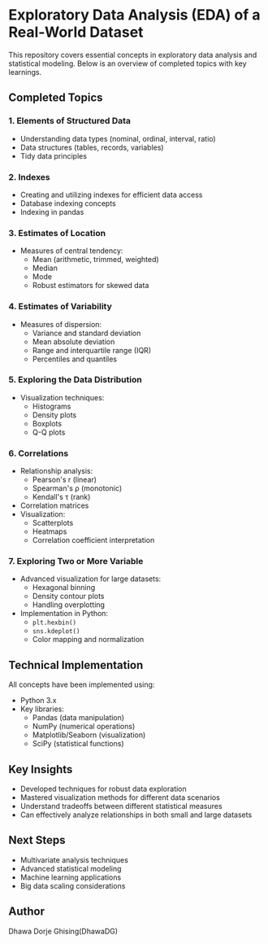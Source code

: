 # Exploratory Data Analysis (EDA) of a Real-World Dataset

This repository covers essential concepts in exploratory data analysis and statistical modeling. Below is an overview of completed topics with key learnings.

## Completed Topics

### 1. Elements of Structured Data
- Understanding data types (nominal, ordinal, interval, ratio)
- Data structures (tables, records, variables)
- Tidy data principles

### 2. Indexes
- Creating and utilizing indexes for efficient data access
- Database indexing concepts
- Indexing in pandas 

### 3. Estimates of Location
- Measures of central tendency:
  - Mean (arithmetic, trimmed, weighted)
  - Median
  - Mode
  - Robust estimators for skewed data

### 4. Estimates of Variability
- Measures of dispersion:
  - Variance and standard deviation
  - Mean absolute deviation
  - Range and interquartile range (IQR)
  - Percentiles and quantiles

### 5. Exploring the Data Distribution
- Visualization techniques:
  - Histograms
  - Density plots
  - Boxplots
  - Q-Q plots


### 6. Correlations
- Relationship analysis:
  - Pearson's r (linear)
  - Spearman's ρ (monotonic)
  - Kendall's τ (rank)
- Correlation matrices
- Visualization:
  - Scatterplots
  - Heatmaps
  - Correlation coefficient interpretation

### 7. Exploring Two or More Variable
- Advanced visualization for large datasets:
  - Hexagonal binning
  - Density contour plots
  - Handling overplotting
- Implementation in Python:
  - `plt.hexbin()`
  - `sns.kdeplot()`
  - Color mapping and normalization

## Technical Implementation
All concepts have been implemented using:
- Python 3.x
- Key libraries:
  - Pandas (data manipulation)
  - NumPy (numerical operations)
  - Matplotlib/Seaborn (visualization)
  - SciPy (statistical functions)

##  Key Insights
- Developed techniques for robust data exploration
- Mastered visualization methods for different data scenarios
- Understand tradeoffs between different statistical measures
- Can effectively analyze relationships in both small and large datasets

##  Next Steps
- Multivariate analysis techniques
- Advanced statistical modeling
- Machine learning applications
- Big data scaling considerations

## Author
Dhawa Dorje Ghising(DhawaDG)

